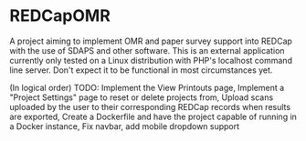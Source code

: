 # REDCapOMR
A project aiming to implement OMR and paper survey support into REDCap with the use of SDAPS and other software.  This is an external application currently only tested on a Linux distribution with PHP's localhost command line server.  Don't expect it to be functional in most circumstances yet.

(In logical order)
TODO: Implement the View Printouts page,
      Implement a "Project Settings" page to reset or delete projects from,
      Upload scans uploaded by the user to their corresponding REDCap records when results are exported,
      Create a Dockerfile and have the project capable of running in a Docker instance,
      Fix navbar, add mobile dropdown support
